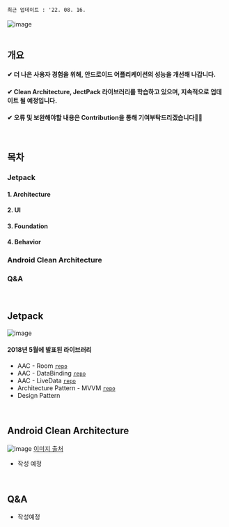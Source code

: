 `최근 업데이트 : '22. 08. 16.`  
</br>
![image](https://user-images.githubusercontent.com/86638578/184792479-0f54fc56-0463-4ba0-b43d-3e6184a3d8c8.png)  
</br>

## 개요
#### ✔ 더 나은 사용자 경험을 위해, 안드로이드 어플리케이션의 성능을 개선해 나갑니다.
#### ✔ Clean Architecture, JectPack 라이브러리를 학습하고 있으며, 지속적으로 업데이트 될 예정입니다.
#### ✔ 오류 및 보완해야할 내용은 Contribution을 통해 기여부탁드리겠습니다🙇‍♂️
</br>

## 목차
### Jetpack
#### 1. Architecture  
#### 2. UI
#### 3. Foundation
#### 4. Behavior

### Android Clean Architecture

### Q&A
</br>

## Jetpack


![image](https://user-images.githubusercontent.com/86638578/184792585-a238e4e4-d1a0-44d7-8272-39896310c2c2.png)
#### 2018년 5월에 발표된 라이브러리
- AAC - Room [`repo`](https://github.com/woongcheol/Android-Clean-Architecture-Room)
- AAC - DataBinding [`repo`](https://github.com/woongcheol/Android-Clean-Architecture-DataBinding)
- AAC - LiveData [`repo`](https://github.com/woongcheol/Android-Clean-Architecture-LiveData)
- Architecture Pattern - MVVM [`repo`](https://github.com/woongcheol/Android-Clean-Architecture-MVVM)
- Design Pattern  
</br>

## Android Clean Architecture
![image](https://user-images.githubusercontent.com/86638578/184793261-dca999cd-08ad-4b32-babf-dd412c3b0698.png)
[이미지 출처](https://github.com/falsy/react-with-clean-architecture)  
- 작성 예정  
</br>

## Q&A
- 작성예정

